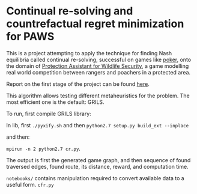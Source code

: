 # Continual re-solving and countrefactual regret minimization for PAWS

This is a project attempting to apply the technique for finding Nash equilibria called continual re-solving, successful on games like [poker](https://arxiv.org/abs/1701.01724), onto the domain of [Protection Assistant for Wildlife Security](https://www.cais.usc.edu/projects/wildlife-security/), a game modelling real world competition between rangers and poachers in a protected area.

Report on the first stage of the project can be found [here](http://docdro.id/rHXji7a).

This algorithm allows testing different metaheuristics for the problem. The most efficient one is the default: GRILS.

To run, first compile GRILS library:

In lib, first
`./pyxify.sh`
and then
`python2.7 setup.py build_ext --inplace`

and then:

`mpirun -n 2 python2.7 cr.py`.

The output is first the generated game graph, and then sequence of found traversed edges, found route, its distance, reward, and computation time.

`notebooks/` contains manipulation required to convert available data to a useful form. `cfr.py` 
